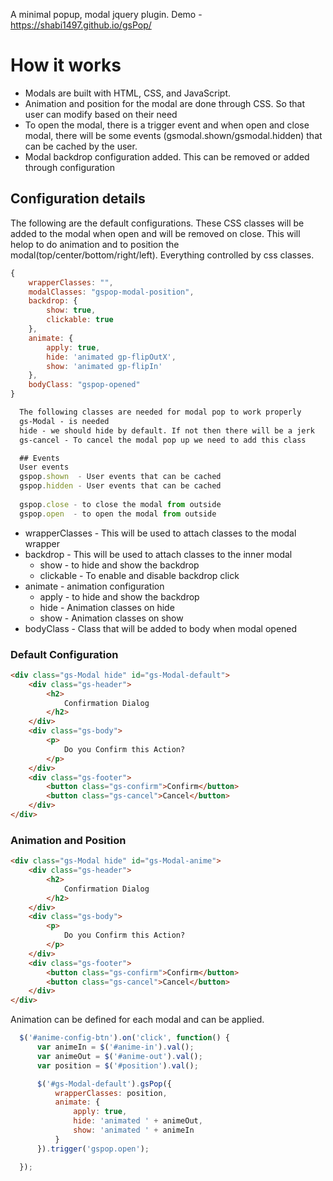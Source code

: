 
A minimal popup, modal jquery plugin. Demo - https://shabi1497.github.io/gsPop/
# How it works

*   Modals are built with HTML, CSS, and JavaScript.
*   Animation and position for the modal are done through CSS. So that user can modify based on their need
*   To open the modal, there is a trigger event and when open and close modal, there will be some events (gsmodal.shown/gsmodal.hidden) that can be cached by the user.
*   Modal backdrop configuration added. This can be removed or added through configuration

## Configuration details

The following are the default configurations. These CSS classes will be added to the modal when open and will be removed on close.
This will helop to do animation and to position the modal(top/center/bottom/right/left). Everything controlled by css classes.

``` js
{
    wrapperClasses: "",
    modalClasses: "gspop-modal-position",
    backdrop: {
        show: true,
        clickable: true
    },
    animate: {
        apply: true,
        hide: 'animated gp-flipOutX',
        show: 'animated gp-flipIn'
    },
    bodyClass: "gspop-opened"
}
```

``` html
  The following classes are needed for modal pop to work properly
  gs-Modal - is needed
  hide - we should hide by default. If not then there will be a jerk
  gs-cancel - To cancel the modal pop up we need to add this class
```
```js
  ## Events
  User events
  gspop.shown  - User events that can be cached
  gspop.hidden - User events that can be cached
  
  gspop.close - to close the modal from outside
  gspop.open  - to open the modal from outside
```
* wrapperClasses - This will be used to attach classes to the modal wrapper
* backdrop    - This will be used to attach classes to the inner modal
  + show      - to hide and show the backdrop
  + clickable - To enable and disable backdrop click
* animate     - animation configuration
  + apply     - to hide and show the backdrop
  + hide      - Animation classes on hide
  + show      - Animation classes on show
* bodyClass   - Class that will be added to body when modal opened

### Default Configuration

``` html
<div class="gs-Modal hide" id="gs-Modal-default">
    <div class="gs-header">
        <h2>
            Confirmation Dialog
        </h2>
    </div>
    <div class="gs-body">
        <p>
            Do you Confirm this Action?
        </p>
    </div>
    <div class="gs-footer">
        <button class="gs-confirm">Confirm</button>
        <button class="gs-cancel">Cancel</button>
    </div>
</div>
```

### Animation and Position

``` html
<div class="gs-Modal hide" id="gs-Modal-anime">
    <div class="gs-header">
        <h2>
            Confirmation Dialog
        </h2>
    </div>
    <div class="gs-body">
        <p>
            Do you Confirm this Action?
        </p>
    </div>
    <div class="gs-footer">
        <button class="gs-confirm">Confirm</button>
        <button class="gs-cancel">Cancel</button>
    </div>
</div>
```

Animation can be defined for each modal and can be applied.

``` js
  $('#anime-config-btn').on('click', function() {
      var animeIn = $('#anime-in').val();
      var animeOut = $('#anime-out').val();
      var position = $('#position').val();

      $('#gs-Modal-default').gsPop({
          wrapperClasses: position,
          animate: {
              apply: true,
              hide: 'animated ' + animeOut,
              show: 'animated ' + animeIn
          }
      }).trigger('gspop.open');

  });
```
